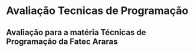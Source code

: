 # Avaliação Tecnicas de Programação

## Avaliação para a matéria Técnicas de Programação da Fatec Araras

